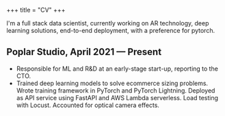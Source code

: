 +++
title = "CV"
+++

I'm a full stack data scientist, currently working on AR technology, deep learning solutions, end-to-end deployment, with a preference for pytorch.

## Poplar Studio, April 2021 — Present

- Responsible for ML and R&D at an early-stage start-up, reporting to the CTO.
- Trained deep learning models to solve ecommerce sizing problems. Wrote training framework in PyTorch and PyTorch Lightning. Deployed as API service using FastAPI and AWS Lambda serverless. Load testing with Locust. Accounted for optical camera effects.
